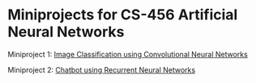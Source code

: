 # Miniprojects for CS-456 Artificial Neural Networks

Miniproject 1: [Image Classification using Convolutional Neural Networks](https://github.com/dogatekin/ann/blob/master/miniproject1.ipynb)

Miniproject 2: [Chatbot using Recurrent Neural Networks](https://github.com/dogatekin/ann/blob/master/miniproject2_ChatBot.ipynb)
